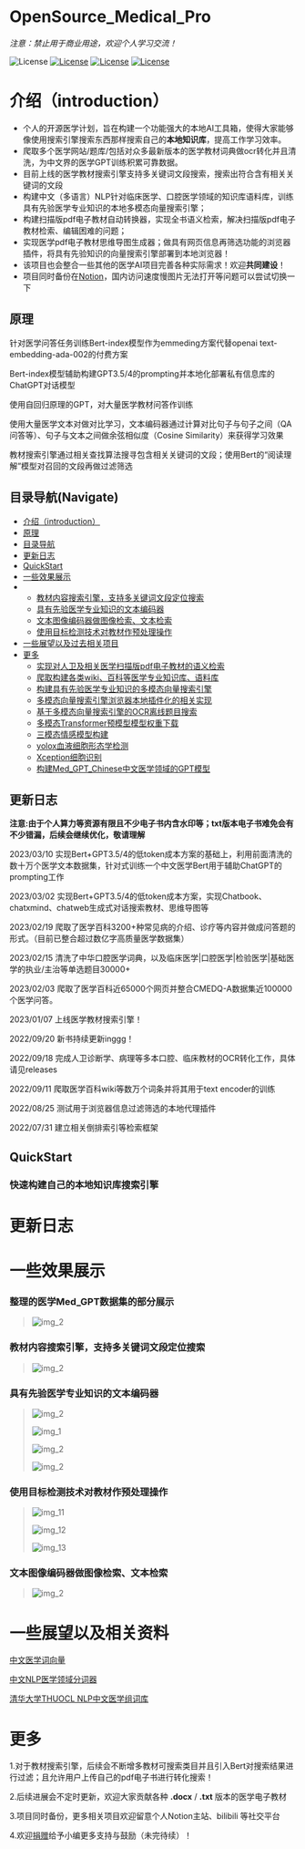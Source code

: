 # OpenSource_Medical_Pro

*注意：禁止用于商业用途，欢迎个人学习交流！*


![License](https://img.shields.io/badge/License-BSD%202--Clause-orange)
[![License](https://img.shields.io/badge/Github-kay--cottage-brightgreen)](https://github.com/kay-cottage/)
[![License](https://img.shields.io/badge/bilibili-kayyyak-blue)](https://space.bilibili.com/362186371)
[![License](https://img.shields.io/badge/Notion-gw--kayyyak-yellow)](https://heathered-aster-9c5.notion.site/OpenSource_Medical_Pro-21c8867079f345f190db4da3cada7fe0)

# 介绍（introduction）
* 个人的开源医学计划，旨在构建一个功能强大的本地AI工具箱，使得大家能够像使用搜索引擎搜索东西那样搜索自己的**本地知识库**，提高工作学习效率。
* 爬取多个医学网站/题库/包括对众多最新版本的医学教材词典做ocr转化并且清洗，为中文界的医学GPT训练积累可靠数据。
* 目前上线的医学教材搜索引擎支持多关键词文段搜索，搜索出符合含有相关关键词的文段
* 构建中文（多语言）NLP针对临床医学、口腔医学领域的知识库语料库，训练具有先验医学专业知识的本地多模态向量搜索引擎；
* 构建扫描版pdf电子教材自动转换器，实现全书语义检索，解决扫描版pdf电子教材检索、编辑困难的问题；
* 实现医学pdf电子教材思维导图生成器；做具有网页信息再筛选功能的浏览器插件，将具有先验知识的向量搜索引擎部署到本地浏览器！
* 该项目也会整合一些其他的医学AI项目完善各种实际需求！欢迎**共同建设**！
* 项目同时备份在[Notion](https://heathered-aster-9c5.notion.site/OpenSource_Medical_Pro-21c8867079f345f190db4da3cada7fe0)，国内访问速度慢图片无法打开等问题可以尝试切换一下

## 原理

针对医学问答任务训练Bert-index模型作为emmeding方案代替openai text-embedding-ada-002的付费方案

Bert-index模型辅助构建GPT3.5/4的prompting并本地化部署私有信息库的ChatGPT对话模型

使用自回归原理的GPT，对大量医学教材问答作训练

使用大量医学文本对做对比学习，文本编码器通过计算对比句子与句子之间（QA问答等）、句子与文本之间做余弦相似度（Cosine Similarity）来获得学习效果

教材搜索引擎通过相关查找算法搜寻包含相关关键词的文段；使用Bert的“阅读理解”模型对召回的文段再做过滤筛选

## 目录导航(Navigate)
- [介绍（introduction）](#介绍（introduction）)
- [原理](##原理)
- [目录导航](##目录导航(Navigate))
- [更新日志](##更新日志)
- [QuickStart](##QuickStart)
- [一些效果展示](##一些效果展示)
-   - [教材内容搜索引擎，支持多关键词文段定位搜索](###教材内容搜索引擎，支持多关键词文段定位搜索)
    - [具有先验医学专业知识的文本编码器](###具有先验医学专业知识的文本编码器)
    - [文本图像编码器做图像检索、文本检索](###文本图像编码器做图像检索、文本检索)
    - [使用目标检测技术对教材作预处理操作](###使用目标检测技术对教材作预处理操作)
- [一些展望以及过去相关项目](##一些展望以及过去相关项目)
- [更多](##更多)
    - [实现对人卫及相关医学扫描版pdf电子教材的语义检索](pdf教材检索/README.md)
    - [爬取构建各类wiki、百科等医学专业知识库、语料库](爬虫/README.md)
    - [构建具有先验医学专业知识的多模态向量搜索引擎](vector_engine/README.md)
    - [多模态向量搜索引擎浏览器本地插件化的相关实现](local_proxy/README.md)
    - [基于多模态向量搜索引擎的OCR离线题目搜索](ocr_search/README.md)
    - [多模态Transformer预模型模型权重下载](dataset/README.md)
    - [三模态情感模型构建](Three_model/README.md)
    - [yolox血液细胞形态学检测]()
    - [Xception细胞识别]()
    - [构建Med_GPT_Chinese中文医学领域的GPT模型]()



## 更新日志
**注意:由于个人算力等资源有限且不少电子书内含水印等；txt版本电子书难免会有不少错漏，后续会继续优化，敬请理解**

2023/03/10 实现Bert+GPT3.5/4的低token成本方案的基础上，利用前面清洗的数十万个医学文本数据集，针对式训练一个中文医学Bert用于辅助ChatGPT的prompting工作

2023/03/02 实现Bert+GPT3.5/4的低token成本方案，实现Chatbook、chatxmind、chatweb生成式对话搜索教材、思维导图等

2023/02/19 爬取了医学百科3200+种常见病的介绍、诊疗等内容并做成问答题的形式。（目前已整合超过数亿字高质量医学数据集）

2023/02/15 清洗了中华口腔医学词典，以及临床医学|口腔医学|检验医学|基础医学的执业/主治等单选题目30000+

2023/02/03 爬取了医学百科近65000个网页并整合CMEDQ-A数据集近100000个医学问答。

2023/01/07 上线医学教材搜索引擎！

2022/09/20 新书持续更新inggg！

2022/09/18 完成人卫诊断学、病理等多本口腔、临床教材的OCR转化工作，具体请见releases

2022/09/11 爬取医学百科wiki等数万个词条并将其用于text encoder的训练

2022/08/25 测试用于浏览器信息过滤筛选的本地代理插件

2022/07/31 建立相关倒排索引等检索框架


## QuickStart
### 快速构建自己的本地知识库搜索引擎



# 更新日志

# 一些效果展示

### 整理的医学Med_GPT数据集的部分展示
>
> ![img_2](img/image.png)

### 教材内容搜索引擎，支持多关键词文段定位搜索
>
> ![img_2](img/837b11805cc4f1908369d774b8e7816.png)

### 具有先验医学专业知识的文本编码器
>
> ![img_2](img/3.png)
>
> ![img_1](img/1.png)
>
> ![img_2](img/2.jpg)
>
> ![img_2](img/6.png)

### 使用目标检测技术对教材作预处理操作
>
> ![img_11](img/11.png)
>
> ![img_12](img/12.png)
>
> ![img_13](img/13.png)


### 文本图像编码器做图像检索、文本检索

> ![img_2](img/10.png)

# 一些展望以及相关资料
[中文医学词向量](https://github.com/WENGSYX/Chinese-Word2vec-Medicine)

[中文NLP医学领域分词器](https://github.com/lancopku/pkuseg-python)

[清华大学THUOCL NLP中文医学组词库](https://github.com/thunlp/THUOCL)




# 更多
1.对于教材搜索引擎，后续会不断增多教材可搜索类目并且引入Bert对搜索结果进行过滤；且允许用户上传自己的pdf电子书进行转化搜索！

2.后续进展会不定时更新，欢迎大家贡献各种 **.docx** / **.txt** 版本的医学电子教材

3.项目同时备份，更多相关项目欢迎留意个人Notion主站、bilibili 等社交平台

4.欢迎[捐赠](https://heathered-aster-9c5.notion.site/Donation-776182b0909f4416be1583e31477bf8e)给予小编更多支持与鼓励（未完待续）！
